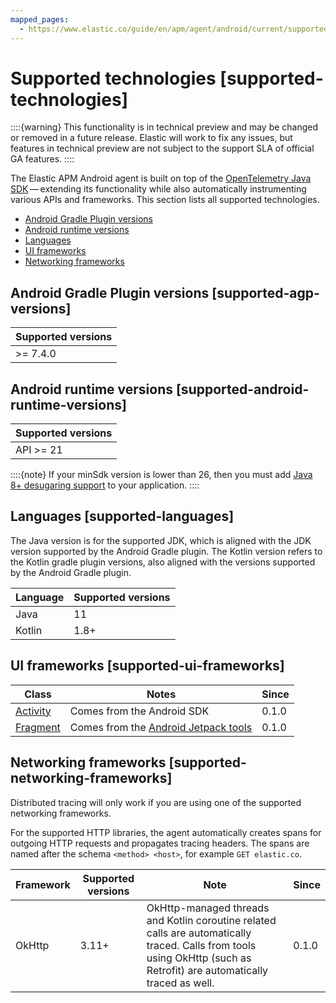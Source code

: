 ```yaml
---
mapped_pages:
  - https://www.elastic.co/guide/en/apm/agent/android/current/supported-technologies.html
---
```


# Supported technologies [supported-technologies]

::::{warning}
This functionality is in technical preview and may be changed or removed in a future release. Elastic will work to fix any issues, but features in technical preview are not subject to the support SLA of official GA features.
::::


The Elastic APM Android agent is built on top of the [OpenTelemetry Java SDK](https://opentelemetry.io) — extending its functionality while also automatically instrumenting various APIs and frameworks. This section lists all supported technologies.

* [Android Gradle Plugin versions](#supported-agp-versions)
* [Android runtime versions](#supported-android-runtime-versions)
* [Languages](#supported-languages)
* [UI frameworks](#supported-ui-frameworks)
* [Networking frameworks](#supported-networking-frameworks)


## Android Gradle Plugin versions [supported-agp-versions]

| Supported versions |
| --- |
| >= 7.4.0 |


## Android runtime versions [supported-android-runtime-versions]

| Supported versions |
| --- |
| API >= 21 |

::::{note}
If your minSdk version is lower than 26, then you must add [Java 8+ desugaring support](https://developer.android.com/studio/write/java8-support#library-desugaring) to your application.
::::



## Languages [supported-languages]

The Java version is for the supported JDK, which is aligned with the JDK version supported by the Android Gradle plugin. The Kotlin version refers to the Kotlin gradle plugin versions, also aligned with the versions supported by the Android Gradle plugin.

| Language | Supported versions |
| --- | --- |
| Java | 11 |
| Kotlin | 1.8+ |


## UI frameworks [supported-ui-frameworks]

| Class | Notes | Since |
| --- | --- | --- |
| [Activity](https://developer.android.com/reference/android/app/Activity) | Comes from the Android SDK | 0.1.0 |
| [Fragment](https://developer.android.com/reference/androidx/fragment/app/Fragment.html) | Comes from the [Android Jetpack tools](https://developer.android.com/jetpack) | 0.1.0 |


## Networking frameworks [supported-networking-frameworks]

Distributed tracing will only work if you are using one of the supported networking frameworks.

For the supported HTTP libraries, the agent automatically creates spans for outgoing HTTP requests and propagates tracing headers. The spans are named after the schema `<method> <host>`, for example `GET elastic.co`.

| Framework | Supported versions | Note | Since |
| --- | --- | --- | --- |
| OkHttp | 3.11+ | OkHttp-managed threads and Kotlin coroutine related calls are automatically traced. Calls from tools using OkHttp (such as Retrofit) are automatically traced as well. | 0.1.0 |

